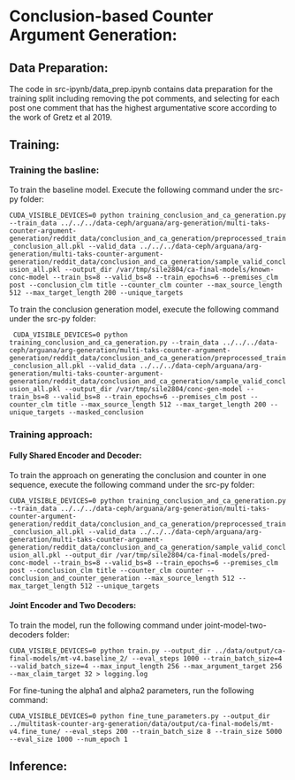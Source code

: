 # Conclusion-based Counter Argument Generation:

## Data Preparation:

The code in src-ipynb/data_prep.ipynb contains data preparation for the training split including removing the pot comments, and selecting for each post one comment that has the highest argumentative score according to the work of Gretz et al 2019.

## Training:

### Training the basline:

To train the baseline model. Execute the following command under the src-py folder:

``CUDA_VISIBLE_DEVICES=0 python training_conclusion_and_ca_generation.py --train_data ../../../data-ceph/arguana/arg-generation/multi-taks-counter-argument-generation/reddit_data/conclusion_and_ca_generation/preprocessed_train_conclusion_all.pkl --valid_data ../../../data-ceph/arguana/arg-generation/multi-taks-counter-argument-generation/reddit_data/conclusion_and_ca_generation/sample_valid_conclusion_all.pkl --output_dir /var/tmp/sile2804/ca-final-models/known-conc-model --train_bs=8 --valid_bs=8 --train_epochs=6 --premises_clm post --conclusion_clm title --counter_clm counter --max_source_length 512 --max_target_length 200 --unique_targets``

To train the conclusion generation model, execute the following command under the src-py folder:

`` CUDA_VISIBLE_DEVICES=0 python training_conclusion_and_ca_generation.py --train_data ../../../data-ceph/arguana/arg-generation/multi-taks-counter-argument-generation/reddit_data/conclusion_and_ca_generation/preprocessed_train_conclusion_all.pkl --valid_data ../../../data-ceph/arguana/arg-generation/multi-taks-counter-argument-generation/reddit_data/conclusion_and_ca_generation/sample_valid_conclusion_all.pkl --output_dir /var/tmp/sile2804/conc-gen-model --train_bs=8 --valid_bs=8 --train_epochs=6 --premises_clm post --counter_clm title --max_source_length 512 --max_target_length 200 --unique_targets --masked_conclusion``

### Training approach:

#### Fully Shared Encoder and Decoder:

To train the approach on generating the conclusion and counter in one sequence, execute the following command under the src-py folder:

``CUDA_VISIBLE_DEVICES=0 python training_conclusion_and_ca_generation.py --train_data ../../../data-ceph/arguana/arg-generation/multi-taks-counter-argument-generation/reddit_data/conclusion_and_ca_generation/preprocessed_train_conclusion_all.pkl --valid_data ../../../data-ceph/arguana/arg-generation/multi-taks-counter-argument-generation/reddit_data/conclusion_and_ca_generation/sample_valid_conclusion_all.pkl --output_dir /var/tmp/sile2804/ca-final-models/pred-conc-model --train_bs=8 --valid_bs=8 --train_epochs=6 --premises_clm post --conclusion_clm title --counter_clm counter --conclusion_and_counter_generation --max_source_length 512 --max_target_length 512 --unique_targets
``

#### Joint Encoder and Two Decoders:

To train the model, run the following command under joint-model-two-decoders folder:

``CUDA_VISIBLE_DEVICES=0 python train.py --output_dir ../data/output/ca-final-models/mt-v4.baseline_2/ --eval_steps 1000 --train_batch_size=4 --valid_batch_size=4 --max_input_length 256 --max_argument_target 256 --max_claim_target 32 > logging.log
``

For fine-tuning the alpha1 and alpha2 parameters, run the following command:

``CUDA_VISIBLE_DEVICES=0 python fine_tune_parameters.py --output_dir ../multitask-counter-arg-generation/data/output/ca-final-models/mt-v4.fine_tune/ --eval_steps 200 --train_batch_size 8 --train_size 5000 --eval_size 1000 --num_epoch 1``

## Inference:


